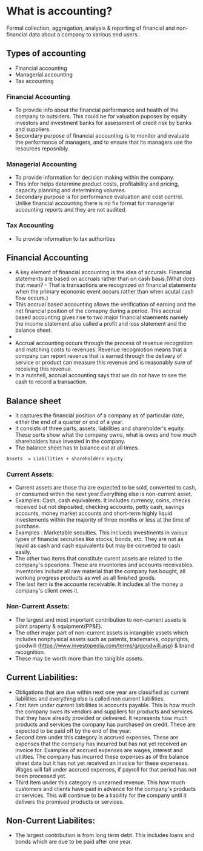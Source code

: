 # What is accounting?
Formal collection, aggregation, analysis & reporting of financial and non-financial data about a company to various end users.

## Types of accounting
- Financial accounting
- Managerial accounting
- Tax accounting

### Financial Accounting
 - To provide info about the financial performance and health of the company to outsiders. This could be for valuation puposes by equity investors and investment banks for assessment of credit risk by banks and suppliers.
 - Secondary purpose of financial accounting is to monitor and evaluate the performance of managers, and to ensure that its managers use the resources reposnibly.

### Managerial Accounting
- To provide information for decision making within the company.
- This infor helps determine product costs, profitability and pricing, capacity planning and determining volumes. 
- Secondary purpose is for performance evaluation and cost control. Unlike financial accounting there is no fix format for managerial accounting reports and they are not audited.

### Tax Accounting
- To provide information to tax authorities


## Financial Accounting
 - A key element of financial accounting is the idea of accurals. Financial statements are based on accruals rather than on cash basis.(What does that mean? - That is transactions are recognized on financial statements when the primary economic event occurs rather than when acutal cash flow occurs.)
 - This accrual based accounting allows the verification of earning and the net financial position of the comapny during a period. This accrual based accounting gives rise to two major financial staements namely the income statement also called a profit and loss statement and the balance sheet.
 - 
 - Accrual accounting occurs through the process of revenue recognition and matching costs to revenues. Revenue recogniotion means that a company can report revenue that is earned through the delivery of service or product can measure this revenue and is reasonably sure of receiving this revenue. 
 - In a nutshell, accrual accounting says that we do not have to see the cash to record a transaction. 
 

## Balance sheet
- It captures the financial position of a company as of particular date, either the end of a quarter or end of a year.
- It consists of three parts, assets, liabilities and shareholder's equity. These parts show what the company owns, what is owes and how much shareholders have invested in the company. 
- The balance sheet has to balance out at all times.
```sh
Assets  = Liabilities + shareholders equity
```

### Current Assets:
* Current assets are those tha are expected to be sold, converted to cash, or consumed within the next year.Everything else is non-current asset.
* Examples: Cash, cash equivalents. It includes currency, coins, checks received but not deposited, checking accounts, petty cash, savings accounts, money market accounts and short-term highly liquid investements within the majority of three months or less at the time of purchase.
* Examples : Marketable secuities. This inclueds investments in vaious types of financial secruities like stocks, bonds, etc. They are not as liquid as cash and cash equivalents but may be converted to cash easily.
* The other two items that constitute curent assets are related to the company's opearions. These are inventories and accounts receivables. Inventories include all raw material that the company has bought, all working progress products as well as all finished goods.
* The last item is the accounte receivable. It includes all the money a company's client owes it. 

### Non-Current Assets:
* The largest and most important contribution to non-current assets is plant property & equipment(PP&E).
* The other major part of non-current assets is intangible assets which includes nonphysical assets such as patents, trademarks, copyrights, goodwill (https://www.investopedia.com/terms/g/goodwill.asp)  & brand recognition.
* These may be worth more than the tangible assets.

## Current Liabilities:
* Obligations that are due within next one year are classified as current liabilities and everything else is called non current liabilities.
* First item under current liabilities is accounts payable. This is how much the company owes its vendors and suppliers for products and services that they have already provided or delivered. It represents how much products and services the company has purchased on credit. These are expected to be paid off by the end of the year.
* Second item under this category is accrued expenses. These are expenses that the company has incurred but has not yet received an invoice for. Examples of accrued expenses are wages, interest and utilities. The company has incurred these expenses as of the balance sheet data but it has not yet received an invoice for these expeneses. Wages will fall under accrued expenses, if payroll for that period has not been processed yet.
* Third Item under this category is unearned revenue. This how much customers and clients have paid in advance for the company's products or services. This will continue to be a liability for the company until it delivers the promised products or services.
## Non-Current Liabilites:
* The largest contribution is from long term debt. This includes loans and bonds which are due to be paid after one year.

